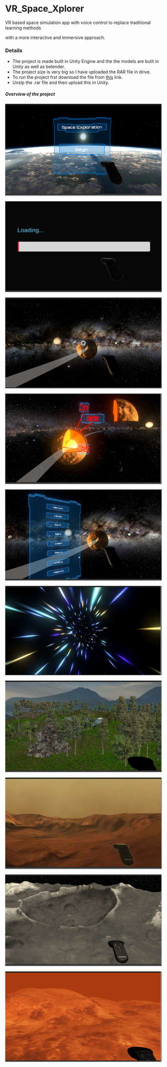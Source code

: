 # VR_Space_Xplorer

VR based space simulation app with voice control  to replace traditional learning methods

with a more interactive and immersive approach.

### **Details**

* The project is made built in Unity Engine and the the models are bulit in Unity as well as belender.
* The project size is very big so I have uploaded the RAR file in drive.
* To run the project frst download the file from [this](https://drive.google.com/file/d/17vwVHaql56WEw6-Z26zz7UBGswMzbqBh/view?usp=sharing) link.
* Unzip the .rar file and then upload this in Unity.

##### Overview of the project

![Main Menu](Project_Screenshots/MainMenu.PNG)

![Loading](Project_Screenshots\LoadingScreen.PNG)

![Space Explorer](Project_Screenshots\SpaceExplorer.PNG)

![Warpping](Project_Screenshots\InnerCoreInfo.PNG)

![Teleport](Project_Screenshots\TeleportPanel.PNG)

![Warpping](Project_Screenshots\TeleportEffect.PNG)

![Earth](Project_Screenshots\Earth.PNG)

![Warpping](Project_Screenshots\Mars.PNG)

![Warpping](Project_Screenshots\Mercury.PNG)

![Warpping](Project_Screenshots\Venus.PNG)
